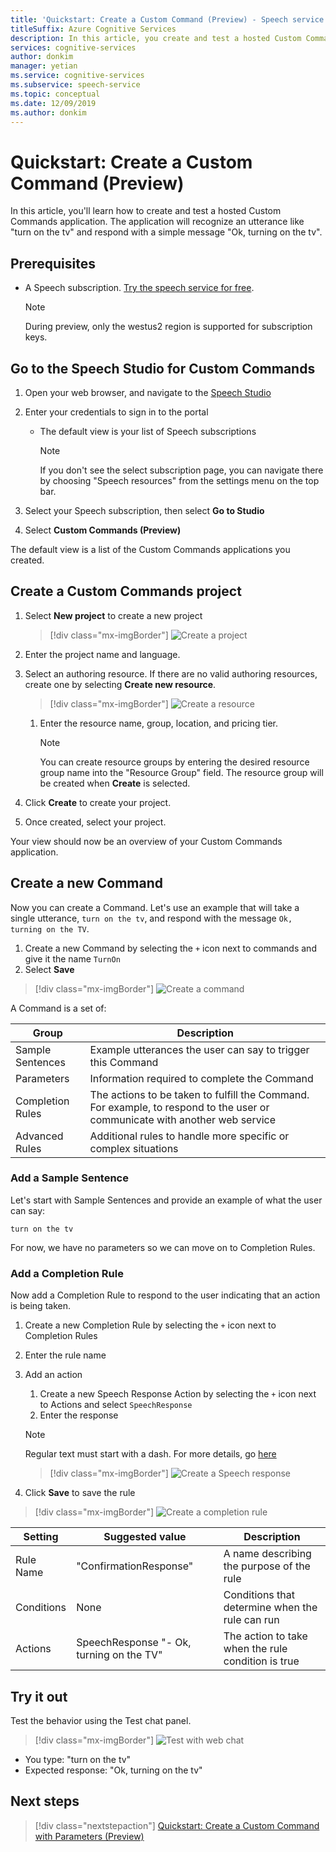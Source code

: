 ```yaml
---
title: 'Quickstart: Create a Custom Command (Preview) - Speech service'
titleSuffix: Azure Cognitive Services
description: In this article, you create and test a hosted Custom Commands application.
services: cognitive-services
author: donkim
manager: yetian
ms.service: cognitive-services
ms.subservice: speech-service
ms.topic: conceptual
ms.date: 12/09/2019
ms.author: donkim
---
```


# Quickstart: Create a Custom Command (Preview)

In this article, you'll learn how to create and test a hosted Custom Commands application.
The application will recognize an utterance like "turn on the tv" and respond with a simple message "Ok, turning on the tv".

## Prerequisites

- A Speech subscription. [Try the speech service for free](~/articles/cognitive-services/speech-service/get-started.md).

  > [!NOTE]
  > During preview, only the westus2 region is supported for subscription keys.

## Go to the Speech Studio for Custom Commands

1. Open your web browser, and navigate to the [Speech Studio](https://speech.microsoft.com/)
1. Enter your credentials to sign in to the portal

   - The default view is your list of Speech subscriptions
     > [!NOTE]
     > If you don't see the select subscription page, you can navigate there by choosing "Speech resources" from the settings menu on the top bar.

1. Select your Speech subscription, then select **Go to Studio**
1. Select **Custom Commands (Preview)**

The default view is a list of the Custom Commands applications you created.

## Create a Custom Commands project

1. Select **New project** to create a new project

   > [!div class="mx-imgBorder"]
   > ![Create a project](media/custom-speech-commands/create-new-project.png)

1. Enter the project name and language.
1. Select an authoring resource. If there are no valid authoring resources, create one by selecting  **Create new resource**.

   > [!div class="mx-imgBorder"]
   > ![Create a resource](media/custom-speech-commands/create-new-resource.png)

   1. Enter the resource name, group, location, and pricing tier.

         > [!NOTE]
         > You can create resource groups by entering the desired resource group name into the "Resource Group" field. The resource group will be created when **Create** is selected.

1. Click **Create** to create your project.
1. Once created, select your project.

Your view should now be an overview of your Custom Commands application.

## Create a new Command

Now you can create a Command. Let's use an example that will take a single utterance, `turn on the tv`, and respond with the message `Ok, turning on the TV`.

1. Create a new Command by selecting the `+` icon next to commands and give it the name `TurnOn`
1. Select **Save**

> [!div class="mx-imgBorder"]
> ![Create a command](media/custom-speech-commands/create-add-command.png)

A Command is a set of:

| Group            | Description                                                                                                                 |
| ---------------- | --------------------------------------------------------------------------------------------------------------------------- |
| Sample Sentences | Example utterances the user can say to trigger this Command                                                                 |
| Parameters       | Information required to complete the Command                                                                                |
| Completion Rules | The actions to be taken to fulfill the Command. For example, to respond to the user or communicate with another web service |
| Advanced Rules   | Additional rules to handle more specific or complex situations                                                              |

### Add a Sample Sentence

Let's start with Sample Sentences and provide an example of what the user can say:

```
turn on the tv
```

For now, we have no parameters so we can move on to Completion Rules.

### Add a Completion Rule

Now add a Completion Rule to respond to the user indicating that an action is being taken.

1. Create a new Completion Rule by selecting the `+` icon next to Completion Rules
1. Enter the rule name
1. Add an action
   1. Create a new Speech Response Action by selecting the `+` icon next to Actions and select `SpeechResponse`
   1. Enter the response

   > [!NOTE]
   > Regular text must start with a dash. For more details, go [here](https://aka.ms/sc-lg-format)

   > [!div class="mx-imgBorder"]
   > ![Create a Speech response](media/custom-speech-commands/create-speech-response-action.png)

1. Click **Save** to save the rule

> [!div class="mx-imgBorder"]
> ![Create a completion rule](media/custom-speech-commands/create-basic-completion-response-rule.png)

| Setting    | Suggested value                          | Description                                        |
| ---------- | ---------------------------------------- | -------------------------------------------------- |
| Rule Name  | "ConfirmationResponse"                   | A name describing the purpose of the rule          |
| Conditions | None                                     | Conditions that determine when the rule can run    |
| Actions    | SpeechResponse "- Ok, turning on the TV" | The action to take when the rule condition is true |

## Try it out

Test the behavior using the Test chat panel.

> [!div class="mx-imgBorder"]
> ![Test with web chat](media/custom-speech-commands/create-basic-test-chat.png)

- You type: "turn on the tv"
- Expected response: "Ok, turning on the tv"

## Next steps

> [!div class="nextstepaction"]
> [Quickstart: Create a Custom Command with Parameters (Preview)](./quickstart-custom-speech-commands-create-parameters.md)

